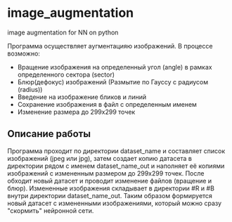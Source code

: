 # image_augmentation
image augmentation for NN on python

Программа осуществляет аугментацияю изображений.
В процессе возможно:
* Вращение изображения на определенный угол (angle) в рамках определенного сектора (sector)
* Блюр(дефокус) изображений (Размытие по Гауссу с радиусом (radius))
* Введение на изображение бликов и линий
* Сохранение изображения в файл с определенным именем  
* Изменение размера до 299х299 точек  
  
## Описание работы
Программа проходит по директории dataset_name и составляет список изображений (jpeg или jpg), затем создает копию датасета в директории рядом c именем dataset_name_out и наполняет её копиями изображений с измененным размером до 299х299 точек. После обходит новый датасет и проводит изменение файлов (вращение и блюр). Измененные изображения складывает в директории #R и #B внутри директории dataset_name_out. Таким образом формируется новый датасет с измененными изображениями, который можно сразу "скормить" нейронной сети.
